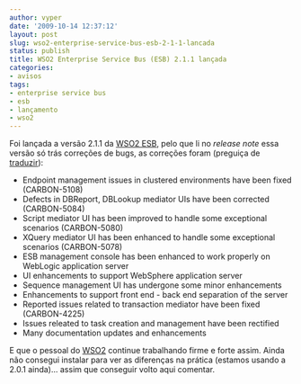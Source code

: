 ```yaml
---
author: vyper
date: '2009-10-14 12:37:12'
layout: post
slug: wso2-enterprise-service-bus-esb-2-1-1-lancada
status: publish
title: WSO2 Enterprise Service Bus (ESB) 2.1.1 lançada
categories:
- avisos
tags:
- enterprise service bus
- esb
- lançamento
- wso2
---
```


Foi lançada a versão 2.1.1 da [WSO2 ESB](http://wso2.org/projects/esb/java),
pelo que li no _release note_ essa versão só trás correções de bugs, as
correções foram (preguiça de [traduzir](http://translate.google.com.br/translate?prev=hp&hl=pt-BR&js=y&u=http%3A%2F%2Fwso2.org%2Fproject%2Fesb%2Fjava%2F2.1.1%2Fdocs%2Frelease-notes.html&sl=en&tl=pt&history_state0=&swap=1)):

  * Endpoint management issues in clustered environments have been fixed (CARBON-5108)
  * Defects in DBReport, DBLookup mediator UIs have been corrected (CARBON-5084)
  * Script mediator UI has been improved to handle some exceptional scenarios (CARBON-5080)
  * XQuery mediator UI has been enhanced to handle some exceptional scenarios (CARBON-5078)
  * ESB management console has been enhanced to work properly on WebLogic application server
  * UI enhancements to support WebSphere application server
  * Sequence management UI has undergone some minor enhancements
  * Enhancements to support front end - back end separation of the server
  * Reported issues related to transaction mediator have been fixed (CARBON-4225)
  * Issues releated to task creation and management have been rectified
  * Many documentation updates and enhancements

E que o pessoal do [WSO2](http://wso2.org) continue trabalhando firme e forte
assim. Ainda não consegui instalar para ver as diferenças na prática (estamos
usando a 2.0.1 ainda)... assim que conseguir volto aqui comentar.
